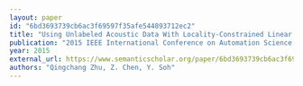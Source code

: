 ```yaml
---
layout: paper
id: "6bd3693739cb6ac3f69597f35afe544893712ec2"
title: "Using Unlabeled Acoustic Data With Locality-Constrained Linear Coding For Energy-Related Activity Recognition In Buildings"
publication: "2015 IEEE International Conference on Automation Science and Engineering (CASE)"
year: 2015
external_url: https://www.semanticscholar.org/paper/6bd3693739cb6ac3f69597f35afe544893712ec2
authors: "Qingchang Zhu, Z. Chen, Y. Soh"
---
```

